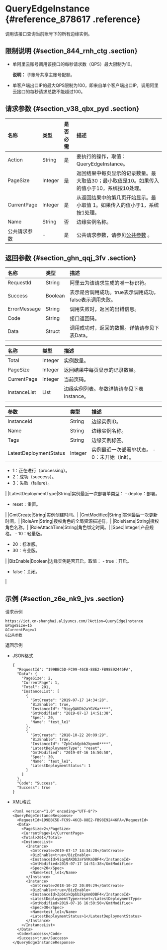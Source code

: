 # QueryEdgeInstance {#reference_878617 .reference}

调用该接口查询当前账号下的所有边缘实例。

## 限制说明 {#section_844_rnh_ctg .section}

-   单阿里云账号调用该接口的每秒请求数（QPS）最大限制为10。

    **说明：** 子账号共享主账号配额。

-   单客户端出口IP的最大QPS限制为100，即来自单个客户端出口IP，调用阿里云接口的每秒请求总数不能超过100。

## 请求参数 {#section_v38_qbx_pyd .section}

|名称|类型|是否必需|描述|
|:-|:-|:---|:-|
|Action|String|是|要执行的操作，取值：QueryEdgeInstance。|
|PageSize|Integer|是|返回结果中每页显示的记录数量。最大取值30；最小取值是10。如果传入的值小于10，系统按10处理。|
|CurrentPage|Integer|是|从返回结果中的第几页开始显示。最小取值 1。如果传入的值小于1，系统按1处理。|
|Name|String|否|边缘实例名称。|
|公共请求参数|-|是|公共请求参数，请参见[公共参数](cn.zh-CN/云端开发指南/云端API参考/公共参数.md#) 。|

## 返回参数 {#section_ghn_qqj_3fv .section}

|名称|类型|描述|
|:-|:-|:-|
|RequestId|String|阿里云为该请求生成的唯一标识符。|
|Success|Boolean|表示是否调用成功。true表示调用成功，false表示调用失败。|
|ErrorMessage|String|调用失败时，返回的出错信息。|
|Code|String|接口返回码。|
|Data|Struct|调用成功时，返回的数据。详情请参见下表Data。|

|名称|类型|描述|
|:-|:-|:-|
|Total|Integer|实例数量。|
|PageSize|Integer|返回结果中每页显示的记录数量。|
|CurrentPage|Integer|当前页码。|
|InstanceList|List|边缘实例列表。参数详情请参见下表Instance。|

|参数|类型|描述|
|:-|:-|:-|
|InstanceId|String|边缘实例ID。|
|Name|String|边缘实例名称。|
|Tags|String|边缘实例标签。|
|LatestDeploymentStatus|Integer|实例最近一次部署单状态。 -   0：未开始（init）。
-   1：正在进行（processing）。
-   2：成功（success）。
-   3：失败（failure）。

 |
|LatestDeploymentType|String|实例最近一次部署单类型： -   deploy：部署。
-   reset：重置。

 |
|GmtCreate|String|实例创建时间。|
|GmtModified|String|实例最后一次更新时间。|
|RoleArn|String|授权角色的全局资源描述符。|
|RoleName|String|授权角色名称。|
|RoleAttachTime|String|角色绑定时间。|
|Spec|Integer|产品规格。 -   10：轻量版。
-   20：标准版。
-   30：专业版。

 |
|BizEnable|Boolean|边缘实例是否开启。取值： -   true：开启。
-   false：关闭。

 |

## 示例 {#section_z6e_nk9_jvs .section}

请求示例

``` {#codeblock_9yn_34w_rls}
https://iot.cn-shanghai.aliyuncs.com/?Action=QueryEdgeInstance
&PageSize=15
&CurrentPage=1
&公共参数
```

返回示例

-   JSON格式

    ``` {#codeblock_hzx_gvg_t5g}
    {
      "RequestId": "199BBC5D-FC99-46CB-88E2-FB98E92446FA",
      "Data": {
        "PageSize": 2,
        "CurrentPage": 1,
        "Total": 201,
        "InstanceList": [
          {
            "GmtCreate": "2019-07-17 14:34:28",
            "BizEnable": true,
            "InstanceId": "9iqyQAKDb2aYGVKa****",
            "GmtModified": "2019-07-17 14:51:38",
            "Spec": 20,
            "Name": "test_le1"
          },
          {
            "GmtCreate": "2018-10-22 20:09:29",
            "BizEnable": true,
            "InstanceId": "ZpbCxkQpbb2kpmm0****",
            "LatestDeploymentType": "reset",
            "GmtModified": "2019-07-16 16:50:50",
            "Spec": 30,
            "Name": "test_le1",
            "LatestDeploymentStatus": 1
          }
        ]
      },
      "Code": "Success",
      "Success": true
    }
    ```

-   XML格式

    ``` {#codeblock_7w6_yss_alg}
    <?xml version="1.0" encoding="UTF-8"?>
    <QueryEdgeInstanceResponse>
      <RequestId>199BBC5D-FC99-46CB-88E2-FB98E92446FA</RequestId>
      <Data>
        <PageSize>2</PageSize>
        <CurrentPage>1</CurrentPage>
        <Total>201</Total>
        <InstanceList>
          <Instance>
            <GmtCreate>2019-07-17 14:34:28</GmtCreate>
            <BizEnable>true</BizEnable>
            <InstanceId>9iqyQAKDb2aYGVKaDBF4</InstanceId>
            <GmtModified>2019-07-17 14:51:38</GmtModified>
            <Spec>20</Spec>
            <Name>test_le1</Name>
          </Instance>
          <Instance>
            <GmtCreate>2018-10-22 20:09:29</GmtCreate>
            <BizEnable>true</BizEnable>
            <InstanceId>ZpbCxkQpbb2kpmm0DBF4</InstanceId>
            <LatestDeploymentType>reset</LatestDeploymentType>
            <GmtModified>2019-07-16 16:50:50</GmtModified>
            <Spec>30</Spec>
            <Name>test_le1</Name>
            <LatestDeploymentStatus>1</LatestDeploymentStatus>
          </Instance>
        </InstanceList>
      </Data>
      <Code>Success</Code>
      <Success>true</Success>
    </QueryEdgeInstanceResponse>
    ```


